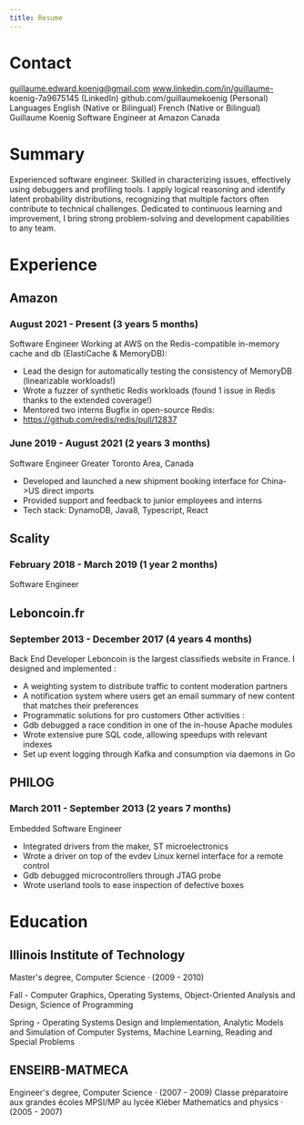 ```yaml
---
title: Resume
---
```


# Contact
guillaume.edward.koenig@gmail.com
www.linkedin.com/in/guillaume-
koenig-7a9675145 (LinkedIn)
github.com/guillaumekoenig
(Personal)
Languages
English (Native or Bilingual)
French (Native or Bilingual)
Guillaume Koenig
Software Engineer at Amazon
Canada

# Summary
Experienced software engineer. Skilled in characterizing issues,
effectively using debuggers and profiling tools. I apply logical
reasoning and identify latent probability distributions, recognizing that
multiple factors often contribute to technical challenges. Dedicated to
continuous learning and improvement, I bring strong problem-solving
and development capabilities to any team.

# Experience
## Amazon
### August 2021 - Present (3 years 5 months)
Software Engineer
Working at AWS on the Redis-compatible in-memory cache and db
(ElastiCache & MemoryDB):
- Lead the design for automatically testing the consistency of MemoryDB
(linearizable workloads!)
- Wrote a fuzzer of synthetic Redis workloads (found 1 issue in Redis thanks to
the extended coverage!)
- Mentored two interns
Bugfix in open-source Redis:
- https://github.com/redis/redis/pull/12837

### June 2019 - August 2021 (2 years 3 months)
Software Engineer
Greater Toronto Area, Canada
- Developed and launched a new shipment booking interface for China->US
direct imports
- Provided support and feedback to junior employees and interns
- Tech stack: DynamoDB, Java8, Typescript, React

## Scality
### February 2018 - March 2019 (1 year 2 months)
Software Engineer

## Leboncoin.fr
### September 2013 - December 2017 (4 years 4 months)
Back End Developer
Leboncoin is the largest classifieds website in France. I designed and
implemented :
- A weighting system to distribute traffic to content moderation partners
- A notification system where users get an email summary of new content that
matches their preferences
- Programmatic solutions for pro customers
Other activities :
- Gdb debugged a race condition in one of the in-house Apache modules
- Wrote extensive pure SQL code, allowing speedups with relevant indexes
- Set up event logging through Kafka and consumption via daemons in Go

## PHILOG
### March 2011 - September 2013 (2 years 7 months)
Embedded Software Engineer
- Integrated drivers from the maker, ST microelectronics
- Wrote a driver on top of the evdev Linux kernel interface for a remote control
- Gdb debugged microcontrollers through JTAG probe
- Wrote userland tools to ease inspection of defective boxes

# Education
## Illinois Institute of Technology
Master's degree, Computer Science · (2009 - 2010)

Fall - Computer Graphics, Operating Systems, Object-Oriented Analysis and Design, Science of Programming

Spring - Operating Systems Design and Implementation, Analytic Models and Simulation of Computer Systems, Machine Learning, Reading and Special Problems

## ENSEIRB-MATMECA
Engineer's degree, Computer Science · (2007 - 2009)
Classe préparatoire aux grandes écoles MPSI/MP au lycée Kléber
Mathematics and physics · (2005 - 2007)
